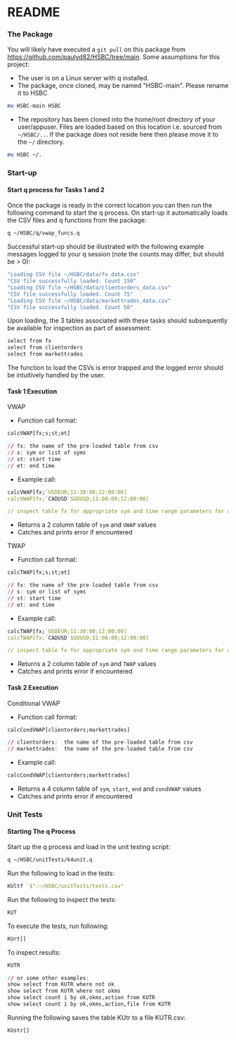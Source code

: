 # README

### The Package
You will likely have executed a `git pull` on this package from https://github.com/paulyd82/HSBC/tree/main. Some assumptions for this project:

- The user is on a Linux server with q installed.
- The package, once cloned, may be named "HSBC-main". Please rename it to HSBC
```bash
mv HSBC-main HSBC
```
- The repository has been cloned into the home/root directory of your user/appuser. Files are loaded based on this location i.e. sourced from `~/HSBC/..`. If the package does not reside here then please move it to the `~/` directory. 
```bash
mv HSBC ~/.
```

### Start-up

#### Start q process for Tasks 1 and 2
Once the package is ready in the correct location you can then run the following command to start the q process. On start-up it automatically loads the CSV files and q functions from the package:

```bash
q ~/HSBC/q/vwap_funcs.q
```

Successful start-up should be illustrated with the following example messages logged to your q session (note the counts may differ, but should be > 0):

```q
"Loading CSV file ~/HSBC/data/fx_data.csv"
"CSV file successfully loaded. Count 150"
"Loading CSV file ~/HSBC/data/clientorders_data.csv"
"CSV file successfully loaded. Count 75"
"Loading CSV file ~/HSBC/data/markettrades_data.csv"
"CSV file successfully loaded. Count 50"
```
Upon loading, the 3 tables associated with these tasks should subsequently be available for inspection as part of assessment:

```q 
select from fx
select from clientorders
select from markettrades
```

The function to load the CSVs is error trapped and the logged error should be intuitively handled by the user.

#### Task 1 Execution

VWAP

- Function call format:
```q 
calcVWAP[fx;s;st;et]

// fx: the name of the pre-loaded table from csv
// s: sym or list of syms
// st: start time
// et: end time
```


- Example call:
```q 
calcVWAP[fx;`USDEUR;11:30:00;12:00:00]
calcVWAP[fx;`CADUSD`SGDUSD;11:00:00;12:00:00]

// inspect table fx for appropriate sym and time range parameters for any other calls
```
- Returns a 2 column table of `sym` and `VWAP` values
- Catches and prints error if encountered

TWAP

- Function call format:
```q 
calcTWAP[fx;s;st;et]

// fx: the name of the pre-loaded table from csv
// s: sym or list of syms
// st: start time
// et: end time
```


- Example call:
```q 
calcTWAP[fx;`USDEUR;11:30:00;12:00:00]
calcTWAP[fx;`CADUSD`SGDUSD;11:00:00;12:00:00]

// inspect table fx for appropriate sym and time range parameters for any other calls
```
- Returns a 2 column table of `sym` and `TWAP` values
- Catches and prints error if encountered

#### Task 2 Execution

Conditional VWAP

- Function call format:
```q 
calcCondVWAP[clientorders;markettrades]

// clientorders:  the name of the pre-loaded table from csv
// markettrades:  the name of the pre-loaded table from csv
```


- Example call:
```q 
calcCondVWAP[clientorders;markettrades]
```
- Returns a 4 column table of `sym`, `start`, `end` and `condVWAP` values
- Catches and prints error if encountered


### Unit Tests

#### Starting The q Process
Start up the q process and load in the unit testing script:

```bash
q ~/HSBC/unitTests/k4unit.q
```

Run the following to load in the tests:
```q 
KUltf `$":~/HSBC/unitTests/tests.csv"
```

Run the following to inspect the tests:
```q 
KUT
```

To execute the tests, run following:
```q 
KUrt[]
```

To inspect results: 
```q 
KUTR

// or some other examples:
show select from KUTR where not ok
show select from KUTR where not okms
show select count i by ok,okms,action from KUTR
show select count i by ok,okms,action,file from KUTR
```

Running the following saves the table KUtr to a file KUTR.csv:
```q 
KUstr[] 
```